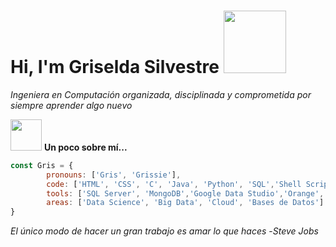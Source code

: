 # Hi, I'm Griselda Silvestre <img src="https://c.tenor.com/Yma7l4T9SyYAAAAC/hello.gif" width="100">


*Ingeniera en Computación organizada, disciplinada y comprometida por siempre aprender algo nuevo*

<img src="https://cdn-icons-png.flaticon.com/512/2026/2026506.png" width="50px"> **Un poco sobre mí...**


```javascript
const Gris = {
        pronouns: ['Gris', 'Grissie'], 
        code: ['HTML', 'CSS', 'C', 'Java', 'Python', 'SQL','Shell Script'],
        tools: ['SQL Server', 'MongoDB','Google Data Studio','Orange','Excel Intermedio','Office Intermedio'],
        areas: ['Data Science', 'Big Data', 'Cloud', 'Bases de Datos']
}
```
*El único modo de hacer un gran trabajo es amar lo que haces* -*Steve Jobs*



<!---
Gris-95/Gris-95 is a ✨ special ✨ repository because its `README.md` (this file) appears on your GitHub profile.
You can click the Preview link to take a look at your changes.
--->
